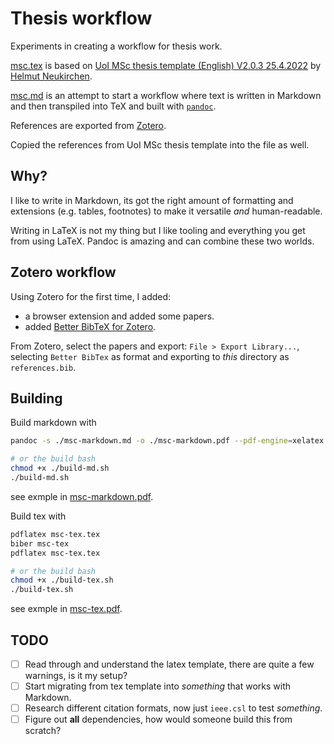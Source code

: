 # Thesis workflow

Experiments in creating a workflow for thesis work.

[msc.tex](./msc-tex.tex) is based on [UoI MSc thesis template (English) V2.0.3 25.4.2022](https://gitlab.com/uice/thesistemplate) by [Helmut Neukirchen](https://uni.hi.is/helmut/2017/11/27/latex-templates-for-theses-at-university-of-iceland-latex-snidmat-ritgerdar-lokaverkefna-haskola-islands/).

[msc.md](./msc-markdown.md) is an attempt to start a workflow where text is written in Markdown and then transpiled into TeX and built with [`pandoc`](https://pandoc.org/).

References are exported from [Zotero](https://www.zotero.org/).

Copied the references from UoI MSc thesis template into the file as well.

## Why?

I like to write in Markdown, its got the right amount of formatting and extensions (e.g. tables, footnotes) to make it versatile _and_ human-readable.

Writing in LaTeX is not my thing but I like tooling and everything you get from using LaTeX. Pandoc is amazing and can combine these two worlds.

## Zotero workflow

Using Zotero for the first time, I added:

* a browser extension and added some papers.
* added [Better BibTeX for Zotero](https://github.com/retorquere/zotero-better-bibtex).

From Zotero, select the papers and export: `File > Export Library...`, selecting `Better BibTex` as format and exporting to _this_ directory as `references.bib`.

## Building

Build markdown with

```bash
pandoc -s ./msc-markdown.md -o ./msc-markdown.pdf --pdf-engine=xelatex --shift-heading-level-by=-1 --citeproc

# or the build bash
chmod +x ./build-md.sh
./build-md.sh
```

see exmple in [msc-markdown.pdf](./msc-markdown.pdf).

Build tex with

```bash
pdflatex msc-tex.tex
biber msc-tex
pdflatex msc-tex.tex

# or the build bash
chmod +x ./build-tex.sh
./build-tex.sh
```

see exmple in [msc-tex.pdf](./msc-tex.pdf).

## TODO

* [ ] Read through and understand the latex template, there are quite a few warnings, is it my setup?
* [ ] Start migrating from tex template into _something_ that works with Markdown.
* [ ] Research different citation formats, now just `ieee.csl` to test _something_.
* [ ] Figure out **all** dependencies, how would someone build this from scratch?
